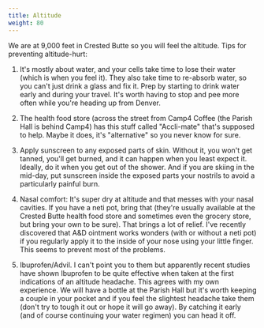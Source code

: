 ```yaml
---
title: Altitude
weight: 80
---
```


We are at 9,000 feet in Crested Butte so you will feel the altitude. Tips for preventing altitude-hurt:

1. It's mostly about water, and your cells take time to lose their water (which is when you feel it).  They also take time to re-absorb water, so you can't just drink a glass and fix it. Prep by starting to drink water early and during your travel. It's worth having to stop and pee more often while you're heading up from Denver.

2. The health food store (across the street from Camp4 Coffee (the Parish Hall is behind Camp4) has this stuff called "Accli-mate" that's supposed to help. Maybe it does, it's "alternative" so you never know for sure.

3. Apply sunscreen to any exposed parts of skin. Without it, you won't get
tanned, you'll get burned, and it can happen when you least expect it. Ideally,
do it when you get out of the shower. And if you are skiing in the mid-day,
put sunscreen inside the exposed parts your nostrils to avoid a particularly
painful burn.

4. Nasal comfort: It's super dry at altitude and that messes with your nasal
cavities. If you have a neti pot, bring that (they're usually available at the
Crested Butte health food store and sometimes even the grocery store, but
bring your own to be sure). That brings a lot of relief. I've recently
discovered that A&D ointment works wonders (with or without a neti pot) if you
regularly apply it to the inside of your nose using your little finger. This
seems to prevent most of the problems.

5. Ibuprofen/Advil. I can't point you to them but apparently recent studies have shown Ibuprofen to be quite effective when taken at the first indications of an altitude headache. This agrees with my own experience. We will have a bottle at the Parish Hall but it's worth keeping a couple in your pocket and if you feel the slightest headache take them (don't try to tough it out or hope it will go away). By catching it early (and of course continuing your water regimen) you can head it off.
